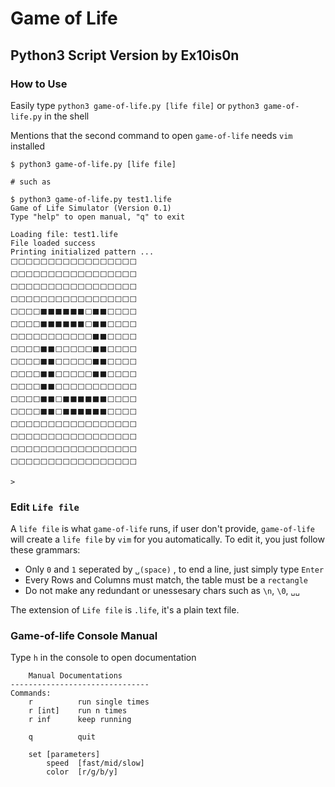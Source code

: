 # Game of Life

## Python3 Script Version by Ex10is0n

### How to Use

Easily type `python3 game-of-life.py [life file]` or `python3 game-of-life.py` in the shell

Mentions that the second command to open `game-of-life` needs `vim` installed

```text
$ python3 game-of-life.py [life file]

# such as

$ python3 game-of-life.py test1.life
Game of Life Simulator (Version 0.1)
Type "help" to open manual, "q" to exit

Loading file: test1.life
File loaded success
Printing initialized pattern ...
⬜️⬜️⬜️⬜️⬜️⬜️⬜️⬜️⬜️⬜️⬜️⬜️⬜️⬜️⬜️⬜️⬜️
⬜️⬜️⬜️⬜️⬜️⬜️⬜️⬜️⬜️⬜️⬜️⬜️⬜️⬜️⬜️⬜️⬜️
⬜️⬜️⬜️⬜️⬜️⬜️⬜️⬜️⬜️⬜️⬜️⬜️⬜️⬜️⬜️⬜️⬜️
⬜️⬜️⬜️⬜️⬜️⬜️⬜️⬜️⬜️⬜️⬜️⬜️⬜️⬜️⬜️⬜️⬜️
⬜️⬜️⬜️⬜️⬛️⬛️⬛️⬛️⬛️⬛️⬜️⬛️⬛️⬜️⬜️⬜️⬜️
⬜️⬜️⬜️⬜️⬛️⬛️⬛️⬛️⬛️⬛️⬜️⬛️⬛️⬜️⬜️⬜️⬜️
⬜️⬜️⬜️⬜️⬜️⬜️⬜️⬜️⬜️⬜️⬜️⬛️⬛️⬜️⬜️⬜️⬜️
⬜️⬜️⬜️⬜️⬛️⬛️⬜️⬜️⬜️⬜️⬜️⬛️⬛️⬜️⬜️⬜️⬜️
⬜️⬜️⬜️⬜️⬛️⬛️⬜️⬜️⬜️⬜️⬜️⬛️⬛️⬜️⬜️⬜️⬜️
⬜️⬜️⬜️⬜️⬛️⬛️⬜️⬜️⬜️⬜️⬜️⬛️⬛️⬜️⬜️⬜️⬜️
⬜️⬜️⬜️⬜️⬛️⬛️⬜️⬜️⬜️⬜️⬜️⬜️⬜️⬜️⬜️⬜️⬜️
⬜️⬜️⬜️⬜️⬛️⬛️⬜️⬛️⬛️⬛️⬛️⬛️⬛️⬜️⬜️⬜️⬜️
⬜️⬜️⬜️⬜️⬛️⬛️⬜️⬛️⬛️⬛️⬛️⬛️⬛️⬜️⬜️⬜️⬜️
⬜️⬜️⬜️⬜️⬜️⬜️⬜️⬜️⬜️⬜️⬜️⬜️⬜️⬜️⬜️⬜️⬜️
⬜️⬜️⬜️⬜️⬜️⬜️⬜️⬜️⬜️⬜️⬜️⬜️⬜️⬜️⬜️⬜️⬜️
⬜️⬜️⬜️⬜️⬜️⬜️⬜️⬜️⬜️⬜️⬜️⬜️⬜️⬜️⬜️⬜️⬜️
⬜️⬜️⬜️⬜️⬜️⬜️⬜️⬜️⬜️⬜️⬜️⬜️⬜️⬜️⬜️⬜️⬜️

>
```

### Edit `Life file`

A `life file` is what `game-of-life` runs, if user don't provide, `game-of-life` will create a `life file` by `vim` for you automatically. To edit it, you just follow these grammars:

* Only `0` and `1` seperated by `␣(space)` , to end a line, just simply type `Enter`
* Every Rows and Columns must match, the table must be a `rectangle`
* Do not make any redundant or unessesary chars such as `\n`, `\0`, `␣␣`

The extension of `Life file` is `.life`, it's a plain text file.

### Game-of-life Console Manual

Type `h` in the console to open documentation

```text
    Manual Documentations
-------------------------------
Commands:
    r          run single times
    r [int]    run n times
    r inf      keep running

    q          quit

    set [parameters]
        speed  [fast/mid/slow]
        color  [r/g/b/y]
```

